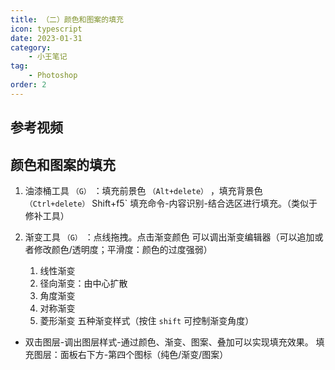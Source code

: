```yaml
---
title: （二）颜色和图案的填充
icon: typescript
date: 2023-01-31
category:
    - 小王笔记
tag: 
    - Photoshop
order: 2
---
```


## 参考视频


## 颜色和图案的填充
1. 油漆桶工具 `（G）` ：填充前景色 `（Alt+delete）` ，填充背景色 `（Ctrl+delete）`
Shift+f5` 填充命令-内容识别-结合选区进行填充。（类似于修补工具）

2. 渐变工具 `（G）` ：点线拖拽。点击渐变颜色 可以调出渐变编辑器（可以追加或者修改颜色/透明度；平滑度：颜色的过度强弱）
    1. 线性渐变 
    2. 径向渐变：由中心扩散 
    3. 角度渐变
    4. 对称渐变 
    5. 菱形渐变 五种渐变样式（按住 `shift` 可控制渐变角度）
    
- 双击图层-调出图层样式-通过颜色、渐变、图案、叠加可以实现填充效果。
填充图层：面板右下方-第四个图标（纯色/渐变/图案）
